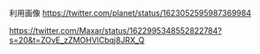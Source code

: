 利用画像
https://twitter.com/planet/status/1623052595987369984

https://twitter.com/Maxar/status/1622995348552822784?s=20&t=ZOvE_zZMOHVlCbqj8JRX_Q


